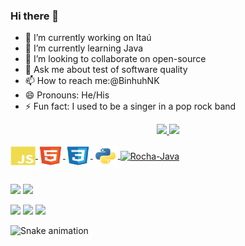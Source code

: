 ### Hi there 👋

- 🔭 I’m currently working on Itaú
- 🌱 I’m currently learning Java
- 🤔 I’m looking to collaborate on open-source
- 💬 Ask me about test of software quality
- 📫 How to reach me:@BinhuhNK
- 😄 Pronouns: He/His
- ⚡ Fun fact: I used to be a singer in a pop rock band

<div align="center">
  <a href="https://github.com/rocha29">
  <img height="180em" src="https://github-readme-stats.vercel.app/api?username=rocha29&show_icons=true&theme=dark&include_all_commits=true&count_private=true"/>
  <img height="180em" src="https://github-readme-stats.vercel.app/api/top-langs/?username=rocha29&layout=compact&langs_count=7&theme=dark"/>
</div>
<div style="display: inline_block"><br>
  <img align="center" alt="Rocha-Js" height="30" width="40" src="https://raw.githubusercontent.com/devicons/devicon/master/icons/javascript/javascript-plain.svg">
  <img align="center" alt="Rocha-HTML" height="30" width="40" src="https://raw.githubusercontent.com/devicons/devicon/master/icons/html5/html5-original.svg">
  <img align="center" alt="Rocha-CSS" height="30" width="40" src="https://raw.githubusercontent.com/devicons/devicon/master/icons/css3/css3-original.svg">
  <img align="center" alt="Rocha-Python" height="30" width="40" src="https://raw.githubusercontent.com/devicons/devicon/master/icons/python/python-original.svg">
  <img align="center" alt="Rocha-Java" height="30" width="40" src="https://cdn.jsdelivr.net/gh/devicons/devicon/icons/java/java-original.svg" />
</div>  
  
 ##
  
  <div> 
  <a href="https://www.youtube.com/channel/UCkWKq00PNPyBvkU4hwAuLQA" target="_blank"><img src="https://img.shields.io/badge/YouTube-FF0000?style=for-the-badge&logo=youtube&logoColor=white" target="_blank"></a>
  <a href="https://instagram.com/binhuh_lima" target="_blank"><img src="https://img.shields.io/badge/-Instagram-%23E4405F?style=for-the-badge&logo=instagram&logoColor=white" target="_blank"></a>
 	
 <a href="https://discord.gg/Rocha#2900" target="_blank"><img src="https://img.shields.io/badge/Discord-7289DA?style=for-the-badge&logo=discord&logoColor=white" target="_blank"></a> 
  <a href = "mailto:rochatech88@gmail.com"><img src="https://img.shields.io/badge/-Gmail-%23333?style=for-the-badge&logo=gmail&logoColor=white" target="_blank"></a>
  <a href="https://www.linkedin.com/in/robson-rocha-387a7583/" target="_blank"><img src="https://img.shields.io/badge/-LinkedIn-%230077B5?style=for-the-badge&logo=linkedin&logoColor=white" target="_blank"></a> 
 
  ![Snake animation](https://github.com/Rocha29/Rocha29/blob/output/github-contribution-grid-snake.svg)
 
</div>
